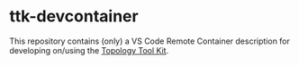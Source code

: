 # ttk-devcontainer

This repository contains (only) a VS Code Remote Container description for developing on/using the [Topology Tool Kit](topology-tool-kit.github.io).
